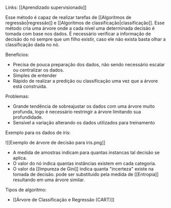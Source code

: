 ---
---

Links: [[Aprendizado supervisionado]]

Esse método é capaz de realizar tarefas de [[Algoritmos de regressão|regressão]] e [[Algoritmos de classificação|classificação]]. Esse método cria uma árvore onde a cada nível uma determinada decisão é tomada com base nos dados. É necessário verificar a informação de decisão do nó sempre que um filho existir, caso ele não exista basta olhar a classificação dada no nó. 

Beneficios:
- Precisa de pouca preparação dos dados, não sendo necessário escalar ou centralizar os dados. 
- Simples de entender
- Rápido de realizar a predição ou classificação uma vez que a árvore está construida. 

Problemas:
-  Grande tendência de sobreajustar os dados com uma árvore muito profunda, logo é necessário restringir a árvore limitando sua profundidade. 
-  Sensível a variação alterando os dados utilizados para treinamento

Exemplo para os dados de iris:

![[Exemplo de árvore de decisão para iris.png]]

- A medida de amostras indicam para quantas instancas tal decisão se aplica. 
- O valor do nó indica quantas instâncias existem em cada categoria. 
- O valor da [[Impureza de Gini]] indica quanta "incerteza" existe na tomada de decisão. pode ser substituido pela medida de [[Entropia]] resultando em uma árvore similar. 

Tipos de algoritmo:
- [[Árvore de Classificação e Regressão (CART)]]